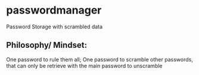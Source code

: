 # passwordmanager
Password Storage with scrambled data


## Philosophy/ Mindset:
One password to rule them all;
One password to scramble other passwords, that can only be retrieve with the main password to unscramble
